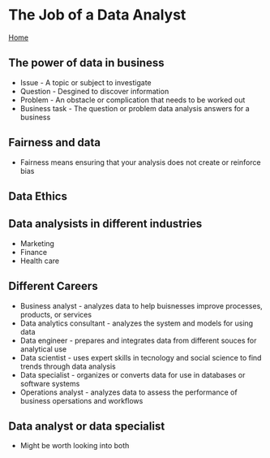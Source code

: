 # The Job of a Data Analyst

[Home](README.md)

## The power of data in business

* Issue - A topic or subject to investigate
* Question - Desgined to discover information
* Problem - An obstacle or complication that needs to be worked out
* Business task - The question or problem data analysis answers for a business

## Fairness and data

* Fairness means ensuring that your analysis does not create or reinforce bias

## Data Ethics

## Data analysists in different industries

* Marketing
* Finance
* Health care

## Different Careers

* Business analyst - analyzes data to help buisnesses improve processes, products, or services
* Data analytics consultant - analyzes the system and models for using data
* Data engineer - prepares and integrates data from different souces for analytical use
* Data scientist - uses expert skills in tecnology and social science to find trends through data analysis
* Data specialist - organizes or converts data for use in databases or software systems
* Operations analyst - analyzes data to assess the performance of business opersations and workflows

## Data analyst or data specialist

* Might be worth looking into both
